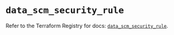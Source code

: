 # `data_scm_security_rule`

Refer to the Terraform Registry for docs: [`data_scm_security_rule`](https://registry.terraform.io/providers/paloaltonetworks/scm/1.0.2/docs/data-sources/security_rule).
